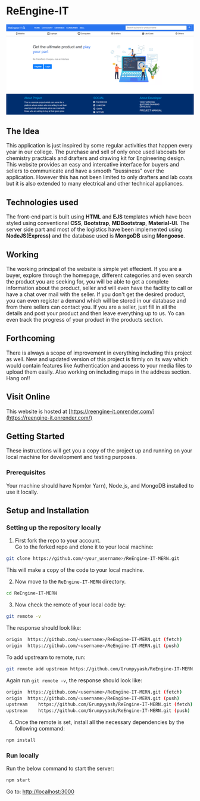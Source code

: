 # ReEngine-IT

![ReEngine-IT](https://github.com/Grumpyyash/ReEngine-IT-MERN/blob/main/screenshot.png)

## The Idea

This application is just inspired by some regular activities that happen every year in our college. The purchase and sell of only once used labcoats for chemistry practicals and drafters and drawing kit for Engineering design. This website provides an easy and intercative interface for buyers and sellers to communicate and have a smooth "bussiness" over the application. However this has not been limited to only drafters and lab coats but it is also extended to many electrical and other technical appliances.

## Technologies used

The front-end part is built using **HTML** and **EJS** templates which have been styled using conventional **CSS**, **Bootstrap**, **MDBootstrap**, **Material-UI**. The server side part and most of the logistics have been implemented using **NodeJS(Express)** and the database used is **MongoDB** using **Mongoose**.

## Working

The working principal of the website is simple yet effecient. If you are a buyer, explore through the homepage, different categories and even search the product you are seeking for, you will be able to get a complete information about the product, seller and will even have the facility to call or have a chat over mail with the seller.
If you don't get the desired product, you can even register a demand which will be stored in our database and from there sellers can contact you.
If you are a seller, just fill in all the details and post your product and then leave everything up to us. Yo can even track the progress of your product in the products section.

## Forthcoming

There is always a scope of improvement in everything including this project as well. New and updated version of this project is firmly on its way which would contain features like Authentication and access to your media files to upload them easily. Also working on including maps in the address section. Hang on!!

## Visit Online

This website is hosted at [https://reengine-it.onrender.com/](https://reengine-it.onrender.com/)

## Getting Started

These instructions will get you a copy of the project up and running on your local machine for development and testing purposes.

### Prerequisites

Your machine should have Npm(or Yarn), Node.js, and MongoDB installed to use it locally.

## Setup and Installation

### Setting up the repository locally

1. First fork the repo to your account.  
   Go to the forked repo and clone it to your local machine:

```sh
git clone https://github.com/<your_username>/ReEngine-IT-MERN.git
```

This will make a copy of the code to your local machine.

2. Now move to the `ReEngine-IT-MERN` directory.

```sh
cd ReEngine-IT-MERN
```

3. Now check the remote of your local code by:

```sh
git remote -v
```

The response should look like:

```sh
origin	https://github.com/<username>/ReEngine-IT-MERN.git (fetch)
origin	https://github.com/<username>/ReEngine-IT-MERN.git (push)
```

To add upstream to remote, run:

```sh
git remote add upstream https://github.com/Grumpyyash/ReEngine-IT-MERN.git
```

Again run `git remote -v`, the response should look like:

```sh
origin	https://github.com/<username>/ReEngine-IT-MERN.git (fetch)
origin	https://github.com/<username>/ReEngine-IT-MERN.git (push)
upstream	https://github.com/Grumpyyash/ReEngine-IT-MERN.git (fetch)
upstream	https://github.com/Grumpyyash/ReEngine-IT-MERN.git (push)
```

4. Once the remote is set, install all the necessary dependencies by the following command:

```sh
npm install
```

### Run locally

Run the below command to start the server:

```sh
npm start
```

Go to: [http://localhost:3000](http://localhost:3000)
